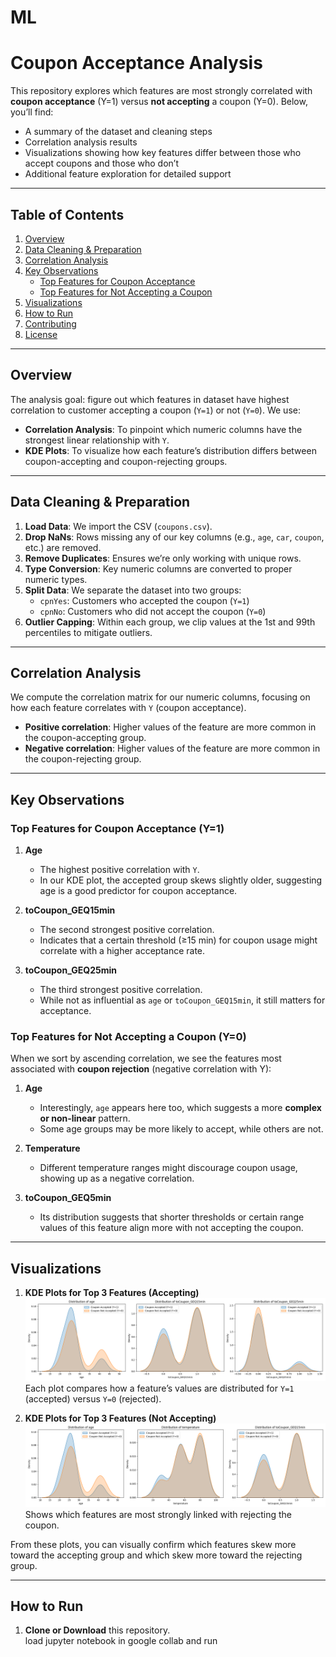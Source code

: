 # ML
# Coupon Acceptance Analysis

This repository explores which features are most strongly correlated with **coupon acceptance** (Y=1) versus **not accepting** a coupon (Y=0). Below, you’ll find:

- A summary of the dataset and cleaning steps  
- Correlation analysis results  
- Visualizations showing how key features differ between those who accept coupons and those who don’t  
- Additional feature exploration for detailed support
---

## Table of Contents

1. [Overview](#overview)  
2. [Data Cleaning & Preparation](#data-cleaning--preparation)  
3. [Correlation Analysis](#correlation-analysis)  
4. [Key Observations](#key-observations)  
   - [Top Features for Coupon Acceptance](#top-features-for-coupon-acceptance)  
   - [Top Features for Not Accepting a Coupon](#top-features-for-not-accepting-a-coupon)  
5. [Visualizations](#visualizations)  
6. [How to Run](#how-to-run)  
7. [Contributing](#contributing)  
8. [License](#license)  

---

## Overview

The analysis goal: figure out which features in dataset have highest correlation to customer accepting a coupon (`Y=1`) or not (`Y=0`). We use:

- **Correlation Analysis**: To pinpoint which numeric columns have the strongest linear relationship with `Y`.  
- **KDE Plots**: To visualize how each feature’s distribution differs between coupon-accepting and coupon-rejecting groups.  

---

## Data Cleaning & Preparation

1. **Load Data**: We import the CSV (`coupons.csv`).  
2. **Drop NaNs**: Rows missing any of our key columns (e.g., `age`, `car`, `coupon`, etc.) are removed.  
3. **Remove Duplicates**: Ensures we’re only working with unique rows.  
4. **Type Conversion**: Key numeric columns are converted to proper numeric types.  
5. **Split Data**: We separate the dataset into two groups:
   - `cpnYes`: Customers who accepted the coupon (`Y=1`)  
   - `cpnNo`: Customers who did not accept the coupon (`Y=0`)  
6. **Outlier Capping**: Within each group, we clip values at the 1st and 99th percentiles to mitigate outliers.

---

## Correlation Analysis

We compute the correlation matrix for our numeric columns, focusing on how each feature correlates with `Y` (coupon acceptance).

- **Positive correlation**: Higher values of the feature are more common in the coupon-accepting group.  
- **Negative correlation**: Higher values of the feature are more common in the coupon-rejecting group.  

---

## Key Observations

### Top Features for **Coupon Acceptance** (Y=1)

1. **Age**  
   - The highest positive correlation with `Y`.  
   - In our KDE plot, the accepted group skews slightly older, suggesting age is a good predictor for coupon acceptance.

2. **toCoupon_GEQ15min**  
   - The second strongest positive correlation.  
   - Indicates that a certain threshold (≥15 min) for coupon usage might correlate with a higher acceptance rate.

3. **toCoupon_GEQ25min**  
   - The third strongest positive correlation.  
   - While not as influential as `age` or `toCoupon_GEQ15min`, it still matters for acceptance.

### Top Features for **Not Accepting** a Coupon (Y=0)

When we sort by ascending correlation, we see the features most associated with **coupon rejection** (negative correlation with Y):

1. **Age**  
   - Interestingly, `age` appears here too, which suggests a more **complex or non-linear** pattern.  
   - Some age groups may be more likely to accept, while others are not.

2. **Temperature**  
   - Different temperature ranges might discourage coupon usage, showing up as a negative correlation.

3. **toCoupon_GEQ5min**  
   - Its distribution suggests that shorter thresholds or certain range values of this feature align more with not accepting the coupon.

---

## Visualizations

1. **KDE Plots for Top 3 Features (Accepting)**  
   ![Distribution for Accepting](./images/top3_accepting.png)  
   Each plot compares how a feature’s values are distributed for `Y=1` (accepted) versus `Y=0` (rejected).

2. **KDE Plots for Top 3 Features (Not Accepting)**  
   ![Distribution for Not Accepting](./images/top3_not_accepting.png)  
   Shows which features are most strongly linked with rejecting the coupon.

From these plots, you can visually confirm which features skew more toward the accepting group and which skew more toward the rejecting group.

---

## How to Run

1. **Clone or Download** this repository.  
  load jupyter notebook in google collab and run
